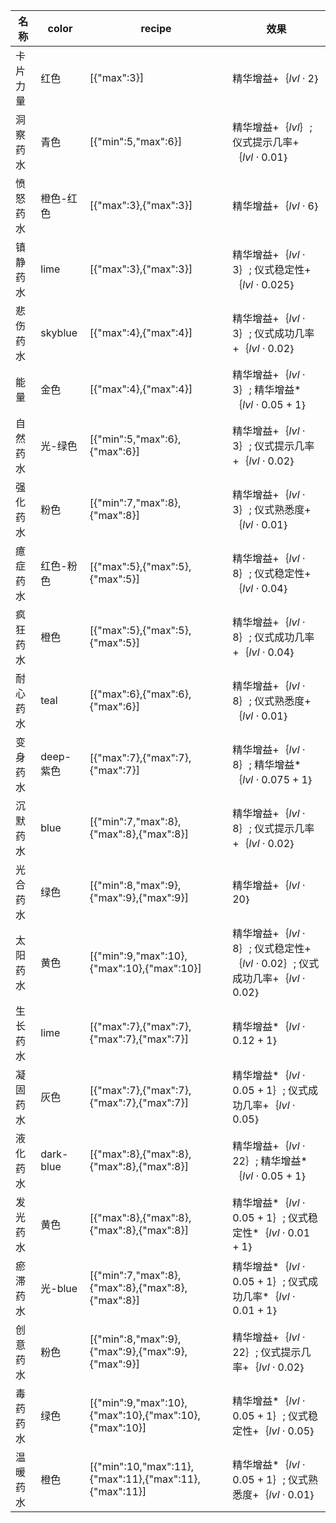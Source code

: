 | 名称  | color | recipe | 效果  |
| --- | ----- | ------ | --- |
| 卡片力量 | 红色 | [{"max":3}] | 精华增益+｛$lvl  \cdot  2$｝ |
| 洞察药水 | 青色 | [{"min":5,"max":6}] | 精华增益+｛$lvl$｝; 仪式提示几率+｛$lvl  \cdot  0.01$｝ |
| 愤怒药水 | 橙色-红色 | [{"max":3},{"max":3}] | 精华增益+｛$lvl  \cdot  6$｝ |
| 镇静药水 | lime | [{"max":3},{"max":3}] | 精华增益+｛$lvl  \cdot  3$｝; 仪式稳定性+｛$lvl  \cdot  0.025$｝ |
| 悲伤药水 | skyblue | [{"max":4},{"max":4}] | 精华增益+｛$lvl  \cdot  3$｝; 仪式成功几率+｛$lvl  \cdot  0.02$｝ |
| 能量 | 金色 | [{"max":4},{"max":4}] | 精华增益+｛$lvl  \cdot  3$｝; 精华增益*｛$lvl  \cdot  0.05 + 1$｝ |
| 自然药水 | 光-绿色 | [{"min":5,"max":6},{"max":6}] | 精华增益+｛$lvl  \cdot  3$｝; 仪式提示几率+｛$lvl  \cdot  0.02$｝ |
| 强化药水 | 粉色 | [{"min":7,"max":8},{"max":8}] | 精华增益+｛$lvl  \cdot  3$｝; 仪式熟悉度+｛$lvl  \cdot  0.01$｝ |
| 癔症药水 | 红色-粉色 | [{"max":5},{"max":5},{"max":5}] | 精华增益+｛$lvl  \cdot  8$｝; 仪式稳定性+｛$lvl  \cdot  0.04$｝ |
| 疯狂药水 | 橙色 | [{"max":5},{"max":5},{"max":5}] | 精华增益+｛$lvl  \cdot  8$｝; 仪式成功几率+｛$lvl  \cdot  0.04$｝ |
| 耐心药水 | teal | [{"max":6},{"max":6},{"max":6}] | 精华增益+｛$lvl  \cdot  8$｝; 仪式熟悉度+｛$lvl  \cdot  0.01$｝ |
| 变身药水 | deep-紫色 | [{"max":7},{"max":7},{"max":7}] | 精华增益+｛$lvl  \cdot  8$｝; 精华增益*｛$lvl  \cdot  0.075 + 1$｝ |
| 沉默药水 | blue | [{"min":7,"max":8},{"max":8},{"max":8}] | 精华增益+｛$lvl  \cdot  8$｝; 仪式提示几率+｛$lvl  \cdot  0.02$｝ |
| 光合药水 | 绿色 | [{"min":8,"max":9},{"max":9},{"max":9}] | 精华增益+｛$lvl  \cdot  20$｝ |
| 太阳药水 | 黄色 | [{"min":9,"max":10},{"max":10},{"max":10}] | 精华增益+｛$lvl  \cdot  8$｝; 仪式稳定性+｛$lvl  \cdot  0.02$｝; 仪式成功几率+｛$lvl  \cdot  0.02$｝ |
| 生长药水 | lime | [{"max":7},{"max":7},{"max":7},{"max":7}] | 精华增益*｛$lvl  \cdot  0.12 + 1$｝ |
| 凝固药水 | 灰色 | [{"max":7},{"max":7},{"max":7},{"max":7}] | 精华增益*｛$lvl  \cdot  0.05 + 1$｝; 仪式成功几率+｛$lvl  \cdot  0.05$｝ |
| 液化药水 | dark-blue | [{"max":8},{"max":8},{"max":8},{"max":8}] | 精华增益+｛$lvl  \cdot  22$｝; 精华增益*｛$lvl  \cdot  0.05 + 1$｝ |
| 发光药水 | 黄色 | [{"max":8},{"max":8},{"max":8},{"max":8}] | 精华增益*｛$lvl  \cdot  0.05 + 1$｝; 仪式稳定性*｛$lvl  \cdot  0.01 + 1$｝ |
| 瘀滞药水 | 光-blue | [{"min":7,"max":8},{"max":8},{"max":8},{"max":8}] | 精华增益*｛$lvl  \cdot  0.05 + 1$｝; 仪式成功几率*｛$lvl  \cdot  0.01 + 1$｝ |
| 创意药水 | 粉色 | [{"min":8,"max":9},{"max":9},{"max":9},{"max":9}] | 精华增益+｛$lvl  \cdot  22$｝; 仪式提示几率+｛$lvl  \cdot  0.02$｝ |
| 毒药药水 | 绿色 | [{"min":9,"max":10},{"max":10},{"max":10},{"max":10}] | 精华增益*｛$lvl  \cdot  0.05 + 1$｝; 仪式稳定性+｛$lvl  \cdot  0.05$｝ |
| 温暖药水 | 橙色 | [{"min":10,"max":11},{"max":11},{"max":11},{"max":11}] | 精华增益*｛$lvl  \cdot  0.05 + 1$｝; 仪式熟悉度+｛$lvl  \cdot  0.01$｝ |
